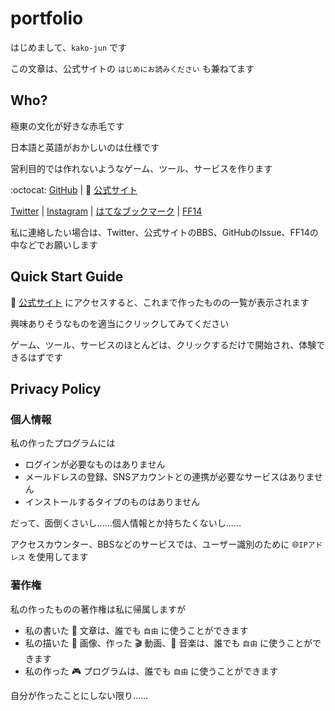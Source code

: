 # portfolio

はじめまして、`kako-jun` です

この文章は、公式サイトの `はじめにお読みください` も兼ねてます

## Who?

極東の文化が好きな赤毛です

日本語と英語がおかしいのは仕様です

営利目的では作れないようなゲーム、ツール、サービスを作ります

:octocat: [GitHub](https://github.com/kako-jun) | :house_with_garden: [公式サイト](https://llll-ll.com)

[Twitter](https://twitter.com/kako_jun_42) | [Instagram](https://www.instagram.com/kako_jun_42) | [はてなブックマーク](https://b.hatena.ne.jp/kako-jun) | [FF14](https://jp.finalfantasyxiv.com/lodestone/character/39124727/)

私に連絡したい場合は、Twitter、公式サイトのBBS、GitHubのIssue、FF14の中などでお願いします

## Quick Start Guide

:house_with_garden: [公式サイト](llll-ll.com) にアクセスすると、これまで作ったものの一覧が表示されます

興味ありそうなものを適当にクリックしてみてください

ゲーム、ツール、サービスのほとんどは、クリックするだけで開始され、体験できるはずです

## Privacy Policy

### 個人情報

私の作ったプログラムには

- ログインが必要なものはありません
- メールドレスの登録、SNSアカウントとの連携が必要なサービスはありません
- インストールするタイプのものはありません

だって、面倒くさいし……個人情報とか持ちたくないし……

アクセスカウンター、BBSなどのサービスでは、ユーザー識別のために :globe_with_meridians:`IPアドレス` を使用してます

### 著作権

私の作ったものの著作権は私に帰属しますが

- 私の書いた :page_with_curl: 文章は、誰でも `自由` に使うことができます
- 私の描いた :art: 画像、作った :clapper: 動画、:musical_keyboard: 音楽は、誰でも `自由` に使うことができます
- 私の作った :video_game: プログラムは、誰でも `自由` に使うことができます

自分が作ったことにしない限り……
